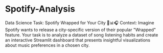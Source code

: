 # Spotify-Analysis
Data Science Task: Spotify Wrapped for Your City 🎵📊🎧
Context:
Imagine Spotify wants to release a city-specific version of their popular "Wrapped" feature. Your task is to analyze a dataset of song listening habits and create an interactive Streamlit dashboard that presents insightful visualizations about music preferences in a chosen city.
